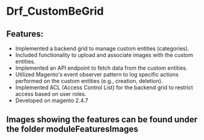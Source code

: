 # Drf_CustomBeGrid
## Features:
- Implemented a backend grid to manage custom entities (categories).
- Included functionality to upload and associate images with the custom entities.
- Implemented an API endpoint to fetch data from the custom entities.
- Utilized Magento's event observer pattern to log specific actions performed on the custom entities (e.g., creation, deletion).
- Implemented ACL (Access Control List) for the backend grid to restrict access based on user roles.
- Developed on magento 2.4.7
## Images showing the features can be found under the folder moduleFeaturesImages
